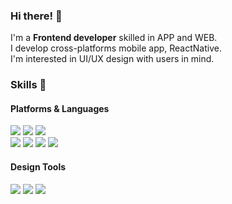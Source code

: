 ### Hi there!&nbsp;👋&nbsp;

<p>
  I'm a <b>Frontend developer</b> skilled in APP and WEB.<br/>
  I develop cross-platforms mobile app, ReactNative.<br/>
  I'm interested in UI/UX design with users in mind.<br/>
</p>

### Skills 💪
#### Platforms & Languages
<p>
  <img src="https://img.shields.io/badge/React-61DAFB?style=flat-square&logo=React&logoColor=black"/>
  <img src="https://img.shields.io/badge/ReactNative-61DAFB?style=flat-square&logo=React&logoColor=black"/>
  <img src="https://img.shields.io/badge/Next.js-000000?style=flat-square&logo=Next.js&logoColor=white"/></br>
  <img src="https://img.shields.io/badge/Typescript-3178C6?style=flat-square&logo=Typescript&logoColor=white"/>
  <img src="https://img.shields.io/badge/JavaScript-F7DF1E?style=flat-square&logo=JavaScript&logoColor=black"/>
  <img src="https://img.shields.io/badge/Html5-E34F26?style=flat-square&logo=Html5&logoColor=white"/>
  <img src="https://img.shields.io/badge/Css3-1572B6?style=flat-square&logo=Css3&logoColor=white"/></br>
</p>

#### Design Tools
<p>
  <img src="https://img.shields.io/badge/Figma-F24E1E?style=flat-square&logo=Figma&logoColor=white"/>
  <img src="https://img.shields.io/badge/PhotoShop-31A8FF?style=flat-square&logo=Adobe Photoshop&logoColor=white"/>
  <img src="https://img.shields.io/badge/Illustrator-FF9A00?style=flat-square&logo=Adobe Illustrator&logoColor=white"/>
</p>
